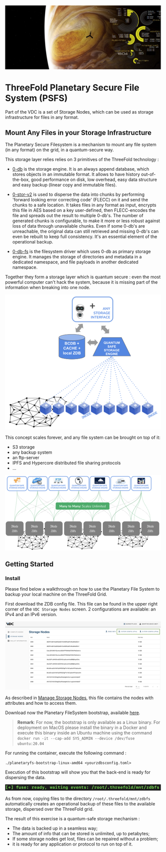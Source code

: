 ![](img/planet_fs.png)

# ThreeFold Planetary Secure File System (PSFS)

Part of the VDC is a set of Storage Nodes, which can be used as storage infrastructure for files in any format. 

## Mount Any Files in your Storage Infrastructure

The Planetary Secure Filesystem is a mechanism to mount any file system (in any format) on the grid, in a quantum-secure way. 

This storage layer relies relies on 3 primitives of the ThreeFold technology : 

- [0-db](https://github.com/threefoldtech/0-db) is the storage engine.
It is an always append database, which stores objects in an immutable format. It allows to
have history out-of-the-box, good performance on disk, low overhead, easy data structure and easy backup (linear copy and immutable files).

- [0-stor-v2](https://github.com/threefoldtech/0-stor_v2) is used to disperse the data into chunks by performing 'forward looking error correcting code' (FLECC) on it and send the chunks to a safe location.
It takes files in any format as input, encrypts this file in AES based on a key user-defined, then FLECC-encodes the file and spreads out the result
to multiple 0-db's. The number of generated chunks is configurable, to make it more or less robust against loss of data through unavailable chunks. Even if some 0-db's are unreachable, the original data can still
retrieved and missing 0-db's can even be rebuilt to keep full consistency. It's an essential element of the operational backup. 

- [0-db-fs](https://github.com/threefoldtech/0-db-fs) is the filesystem driver which uses 0-db as primary storage engine.  It manages the storage of directories and metadata in a dedicated namespace, and file payloads in another dedicated namespace.

Together they form a storage layer which is quantum secure : even the most powerful computer can't hack the system, because it is missing part of the information when breaking into one node. 

![](img/quantum_safe_storage.png)

This concept scales forever, and any file system can be brought on top of it: 
- S3 storage 
- any backup system
- an ftp-server
- IPFS and Hypercore distributed file sharing protocols 
- ...

![](img/quantum_safe_storage_scale.png)

## Getting Started

### Install 

Please find below a walkthrough on how to use the Planetary File System to backup your local machine on the ThreeFold Grid. 

First download the ZDB config file. This file can be found in the upper right corner of the `VDC Storage Nodes` screen. 2 configurations are available: an IPv4 and an IPv6 version. 

![](img/planetaryfs_zdbconfig.png)

As described in [Manage Storage Nodes](evdc_storage), this file contains the nodes with attributes and how to access them.  

Download now the Planetary FileSystem bootstrap, available [here](https://github.com/threefoldtech/quantum-storage/releases/download/v0.0.1/planetaryfs-bootstrap-linux-amd64).

> __Remark__: 
For now, the bootstrap is only available as a Linux binary. For deployment on MacOS please install the binary in a Docker and execute this binary inside an Ubuntu machine using the command `docker run -it --cap-add SYS_ADMIN --device /dev/fuse ubuntu:20.04`

For running the container, execute the following command :

`./planetaryfs-bootstrap-linux-amd64 <yourzdbsconfig.toml>`

Execution of this bootstrap will show you that the back-end is ready for dispersing the data. 

![](img/planetaryfs_bootstrap_ready.png)

As from now, copying files to the directory `/root/.threefold/mnt/zdbfs` automatically creates an operational backup of these files to the available storage, dispersed over the ThreeFold grid. 

The result of this exercise is a quantum-safe storage mechanism : 
- The data is backed up in a seamless way;
- The amount of info that can be stored is unlimited, up to petabytes;
- If some storage nodes get lost, files can be repaired without a problem;
- it is ready for any application or protocol to run on top of it. 